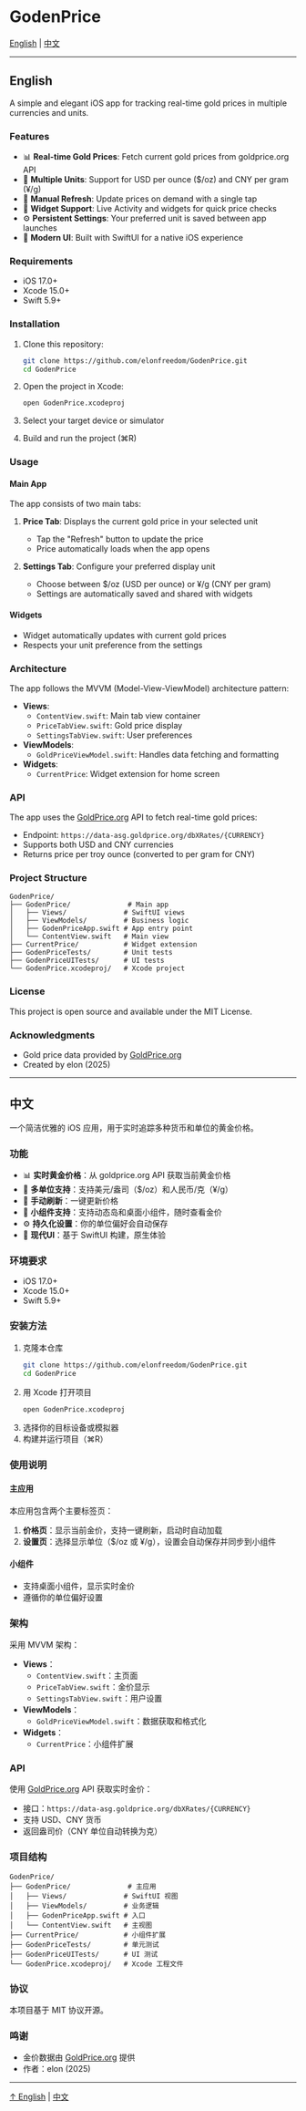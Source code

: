 # GodenPrice

[English](#english) | [中文](#中文)

---

## <a id="english"></a>English

A simple and elegant iOS app for tracking real-time gold prices in multiple currencies and units.

### Features

- 📊 **Real-time Gold Prices**: Fetch current gold prices from goldprice.org API
- 💱 **Multiple Units**: Support for USD per ounce ($/oz) and CNY per gram (¥/g)
- 🔄 **Manual Refresh**: Update prices on demand with a single tap
- 📱 **Widget Support**: Live Activity and widgets for quick price checks
- ⚙️ **Persistent Settings**: Your preferred unit is saved between app launches
- 🎨 **Modern UI**: Built with SwiftUI for a native iOS experience

### Requirements

- iOS 17.0+
- Xcode 15.0+
- Swift 5.9+

### Installation

1. Clone this repository:
   ```bash
   git clone https://github.com/elonfreedom/GodenPrice.git
   cd GodenPrice
   ```

2. Open the project in Xcode:
   ```bash
   open GodenPrice.xcodeproj
   ```

3. Select your target device or simulator

4. Build and run the project (⌘R)

### Usage

#### Main App

The app consists of two main tabs:

1. **Price Tab**: Displays the current gold price in your selected unit
   - Tap the "Refresh" button to update the price
   - Price automatically loads when the app opens

2. **Settings Tab**: Configure your preferred display unit
   - Choose between $/oz (USD per ounce) or ¥/g (CNY per gram)
   - Settings are automatically saved and shared with widgets

#### Widgets

- Widget automatically updates with current gold prices
- Respects your unit preference from the settings

### Architecture

The app follows the MVVM (Model-View-ViewModel) architecture pattern:

- **Views**:
  - `ContentView.swift`: Main tab view container
  - `PriceTabView.swift`: Gold price display
  - `SettingsTabView.swift`: User preferences
- **ViewModels**:
  - `GoldPriceViewModel.swift`: Handles data fetching and formatting
- **Widgets**:
  - `CurrentPrice`: Widget extension for home screen

### API

The app uses the [GoldPrice.org](https://goldprice.org) API to fetch real-time gold prices:
- Endpoint: `https://data-asg.goldprice.org/dbXRates/{CURRENCY}`
- Supports both USD and CNY currencies
- Returns price per troy ounce (converted to per gram for CNY)

### Project Structure

```
GodenPrice/
├── GodenPrice/              # Main app
│   ├── Views/              # SwiftUI views
│   ├── ViewModels/         # Business logic
│   ├── GodenPriceApp.swift # App entry point
│   └── ContentView.swift   # Main view
├── CurrentPrice/           # Widget extension
├── GodenPriceTests/        # Unit tests
├── GodenPriceUITests/      # UI tests
└── GodenPrice.xcodeproj/   # Xcode project
```

### License

This project is open source and available under the MIT License.

### Acknowledgments

- Gold price data provided by [GoldPrice.org](https://goldprice.org)
- Created by elon (2025)

---

## <a id="中文"></a>中文

一个简洁优雅的 iOS 应用，用于实时追踪多种货币和单位的黄金价格。

### 功能

- 📊 **实时黄金价格**：从 goldprice.org API 获取当前黄金价格
- 💱 **多单位支持**：支持美元/盎司（$/oz）和人民币/克（¥/g）
- 🔄 **手动刷新**：一键更新价格
- 📱 **小组件支持**：支持动态岛和桌面小组件，随时查看金价
- ⚙️ **持久化设置**：你的单位偏好会自动保存
- 🎨 **现代UI**：基于 SwiftUI 构建，原生体验

### 环境要求

- iOS 17.0+
- Xcode 15.0+
- Swift 5.9+

### 安装方法

1. 克隆本仓库  
   ```bash
   git clone https://github.com/elonfreedom/GodenPrice.git
   cd GodenPrice
   ```
2. 用 Xcode 打开项目  
   ```bash
   open GodenPrice.xcodeproj
   ```
3. 选择你的目标设备或模拟器
4. 构建并运行项目（⌘R）

### 使用说明

#### 主应用

本应用包含两个主要标签页：

1. **价格页**：显示当前金价，支持一键刷新，启动时自动加载
2. **设置页**：选择显示单位（$/oz 或 ¥/g），设置会自动保存并同步到小组件

#### 小组件

- 支持桌面小组件，显示实时金价
- 遵循你的单位偏好设置

### 架构

采用 MVVM 架构：

- **Views**：
  - `ContentView.swift`：主页面
  - `PriceTabView.swift`：金价显示
  - `SettingsTabView.swift`：用户设置
- **ViewModels**：
  - `GoldPriceViewModel.swift`：数据获取和格式化
- **Widgets**：
  - `CurrentPrice`：小组件扩展

### API

使用 [GoldPrice.org](https://goldprice.org) API 获取实时金价：  
- 接口：`https://data-asg.goldprice.org/dbXRates/{CURRENCY}`
- 支持 USD、CNY 货币
- 返回盎司价（CNY 单位自动转换为克）

### 项目结构

```
GodenPrice/
├── GodenPrice/              # 主应用
│   ├── Views/              # SwiftUI 视图
│   ├── ViewModels/         # 业务逻辑
│   ├── GodenPriceApp.swift # 入口
│   └── ContentView.swift   # 主视图
├── CurrentPrice/           # 小组件扩展
├── GodenPriceTests/        # 单元测试
├── GodenPriceUITests/      # UI 测试
└── GodenPrice.xcodeproj/   # Xcode 工程文件
```

### 协议

本项目基于 MIT 协议开源。

### 鸣谢

- 金价数据由 [GoldPrice.org](https://goldprice.org) 提供
- 作者：elon (2025)

---

[↑ English](#english) | [中文](#中文)